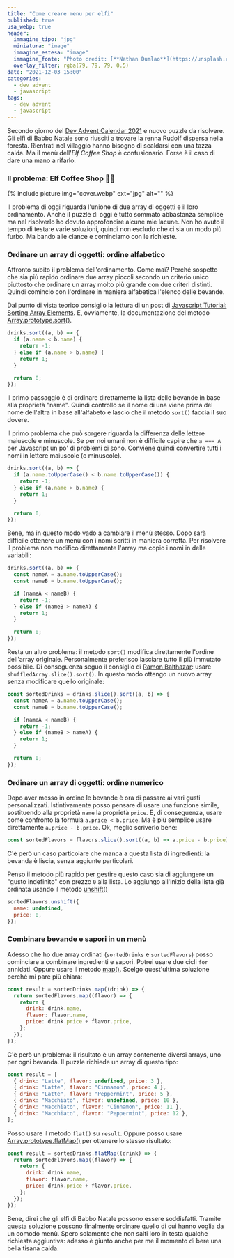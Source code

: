 ```yaml
---
title: "Come creare menu per elfi"
published: true
usa_webp: true
header:
  immagine_tipo: "jpg"
  miniatura: "image"
  immagine_estesa: "image"
  immagine_fonte: "Photo credit: [**Nathan Dumlao**](https://unsplash.com/@nate_dumlao)"
  overlay_filter: rgba(79, 79, 79, 0.5)
date: "2021-12-03 15:00"
categories:
  - dev advent
  - javascript
tags:
  - dev advent
  - javascript
---
```


Secondo giorno del [Dev Advent Calendar 2021](https://github.com/devadvent/readme) e nuovo puzzle da risolvere. Gli elfi di Babbo Natale sono riusciti a trovare la renna Rudolf dispersa nella foresta. Rientrati nel villaggio hanno bisogno di scaldarsi con una tazza calda. Ma il menù dell'_Elf Coffee Shop_ è confusionario. Forse è il caso di dare una mano a rifarlo.

### Il problema: Elf Coffee Shop 🧝🥤

{% include picture img="cover.webp" ext="jpg" alt="" %}

Il problema di oggi riguarda l'unione di due array di oggetti e il loro ordinamento. Anche il puzzle di oggi è tutto sommato abbastanza semplice ma nel risolverlo ho dovuto approfondire alcune mie lacune. Non ho avuto il tempo di testare varie soluzioni, quindi non escludo che ci sia un modo più furbo. Ma bando alle ciance e cominciamo con le richieste.

### Ordinare un array di oggetti: ordine alfabetico

Affronto subito il problema dell'ordinamento. Come mai? Perché sospetto che sia più rapido ordinare due array piccoli secondo un criterio unico piuttosto che ordinare un array molto più grande con due criteri distinti. Quindi comincio con l'ordinare in maniera alfabetica l'elenco delle bevande.

Dal punto di vista teorico consiglio la lettura di un post di [Javascript Tutorial: Sorting Array Elements](https://www.javascripttutorial.net/javascript-array-sort/). E, ovviamente, la documentazione del metodo [Array.prototype.sort()](https://developer.mozilla.org/en-US/docs/Web/JavaScript/Reference/Global_Objects/Array/sort).

```js
drinks.sort((a, b) => {
  if (a.name < b.name) {
    return -1;
  } else if (a.name > b.name) {
    return 1;
  }

  return 0;
});
```

Il primo passaggio è di ordinare direttamente la lista delle bevande in base alla proprietà "name". Quindi controllo se il nome di una viene prima del nome dell'altra in base all'alfabeto e lascio che il metodo `sort()` faccia il suo dovere.

Il primo problema che può sorgere riguarda la differenza delle lettere maiuscole e minuscole. Se per noi umani non è difficile capire che `a === A` per Javascript un po' di problemi ci sono. Conviene quindi convertire tutti i nomi in lettere maiuscole (o minuscole).

```js
drinks.sort((a, b) => {
  if (a.name.toUpperCase() < b.name.toUpperCase()) {
    return -1;
  } else if (a.name > b.name) {
    return 1;
  }

  return 0;
});
```

Bene, ma in questo modo vado a cambiare il menù stesso. Dopo sarà difficile ottenere un menù con i nomi scritti in maniera corretta. Per risolvere il problema non modifico direttamente l'array ma copio i nomi in delle variabili:

```js
drinks.sort((a, b) => {
  const nameA = a.name.toUpperCase();
  const nameB = b.name.toUpperCase();

  if (nameA < nameB) {
    return -1;
  } else if (nameB > nameA) {
    return 1;
  }

  return 0;
});
```

Resta un altro problema: il metodo `sort()` modifica direttamente l'ordine dell'array originale. Personalmente preferisco lasciare tutto il più immutato possibile. Di conseguenza seguo il consiglio di [Ramon Balthazar](https://stackoverflow.com/questions/30431304/functional-non-destructive-array-sort): usare `shuffledArray.slice().sort()`. In questo modo ottengo un nuovo array senza modificare quello originale:

```js
const sortedDrinks = drinks.slice().sort((a, b) => {
  const nameA = a.name.toUpperCase();
  const nameB = b.name.toUpperCase();

  if (nameA < nameB) {
    return -1;
  } else if (nameB > nameA) {
    return 1;
  }

  return 0;
});
```

### Ordinare un array di oggetti: ordine numerico

Dopo aver messo in ordine le bevande è ora di passare ai vari gusti personalizzati. Istintivamente posso pensare di usare una funzione simile, sostituendo alla proprietà `name` la proprietà `price`. E, di conseguenza, usare come confronto la formula `a.price < b.price`. Ma è più semplice usare direttamente `a.price - b.price`. Ok, meglio scriverlo bene:

```js
const sortedFlavors = flavors.slice().sort((a, b) => a.price - b.price);
```

C'è però un caso particolare che manca a questa lista di ingredienti: la bevanda è liscia, senza aggiunte particolari.

Penso il metodo più rapido per gestire questo caso sia di aggiungere un "gusto indefinito" con prezzo `0` alla lista. Lo aggiungo all'inizio della lista già ordinata usando il metodo [unshift()](https://developer.mozilla.org/en-US/docs/Web/JavaScript/Reference/Global_Objects/Array/unshift)

```js
sortedFlavors.unshift({
  name: undefined,
  price: 0,
});
```

### Combinare bevande e sapori in un menù

Adesso che ho due array ordinati (`sortedDrinks` e `sortedFlavors`) posso cominciare a combinare ingredienti e sapori. Potrei usare due cicli `for` annidati. Oppure usare il metodo [map()](https://developer.mozilla.org/en-US/docs/Web/JavaScript/Reference/Global_Objects/Array/map). Scelgo quest'ultima soluzione perché mi pare più chiara:

```js
const result = sortedDrinks.map((drink) => {
  return sortedFlavors.map((flavor) => {
    return {
      drink: drink.name,
      flavor: flavor.name,
      price: drink.price + flavor.price,
    };
  });
});
```

C'è però un problema: il risultato è un array contenente diversi arrays, uno per ogni bevanda. Il puzzle richiede un array di questo tipo:

```js
const result = [
  { drink: "Latte", flavor: undefined, price: 3 },
  { drink: "Latte", flavor: "Cinnamon", price: 4 },
  { drink: "Latte", flavor: "Peppermint", price: 5 },
  { drink: "Macchiato", flavor: undefined, price: 10 },
  { drink: "Macchiato", flavor: "Cinnamon", price: 11 },
  { drink: "Macchiato", flavor: "Peppermint", price: 12 },
];
```

Posso usare il metodo `flat()` su `result`. Oppure posso usare [Array.prototype.flatMap()](https://developer.mozilla.org/en-US/docs/Web/JavaScript/Reference/Global_Objects/Array/flatMap) per ottenere lo stesso risultato:

```js
const result = sortedDrinks.flatMap((drink) => {
  return sortedFlavors.map((flavor) => {
    return {
      drink: drink.name,
      flavor: flavor.name,
      price: drink.price + flavor.price,
    };
  });
});
```

Bene, direi che gli elfi di Babbo Natale possono essere soddisfatti. Tramite questa soluzione possono finalmente ordinare quello di cui hanno voglia da un comodo menù. Spero solamente che non salti loro in testa qualche richiesta aggiuntiva: adesso è giunto anche per me il momento di bere una bella tisana calda.
